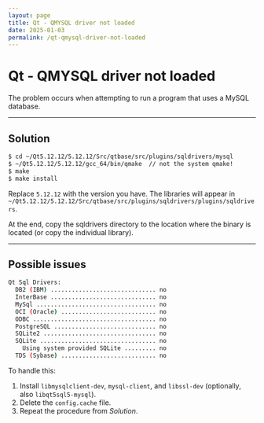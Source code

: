 ```yaml
---
layout: page
title: Qt - QMYSQL driver not loaded
date: 2025-01-03
permalink: /qt-qmysql-driver-not-loaded
---
```


# Qt - QMYSQL driver not loaded

The problem occurs when attempting to run a program that uses a MySQL database.

---

## Solution

```bash
$ cd ~/Qt5.12.12/5.12.12/Src/qtbase/src/plugins/sqldrivers/mysql
$ ~/Qt5.12.12/5.12.12/gcc_64/bin/qmake  // not the system qmake!
$ make
$ make install
```

Replace `5.12.12` with the version you have. The libraries will appear in `~/Qt5.12.12/5.12.12/Src/qtbase/src/plugins/sqldrivers/plugins/sqldrivers`.

At the end, copy the sqldrivers directory to the location where the binary is located (or copy the individual library).

---

## Possible issues

```bash
Qt Sql Drivers:
  DB2 (IBM) .............................. no
  InterBase .............................. no
  MySql .................................. no
  OCI (Oracle) ........................... no
  ODBC ................................... no
  PostgreSQL ............................. no
  SQLite2 ................................ no
  SQLite ................................. no
    Using system provided SQLite ......... no
  TDS (Sybase) ........................... no
```

To handle this:

1. Install `libmysqlclient-dev`, `mysql-client`, and `libssl-dev` (optionally, also `libqt5sql5-mysql`).
2. Delete the `config.cache` file.
3. Repeat the procedure from *Solution*.